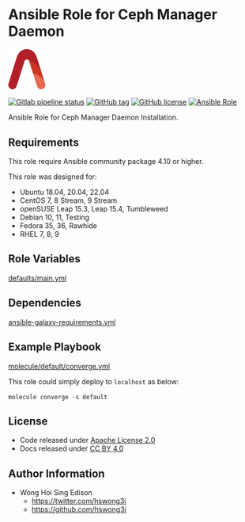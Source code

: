 # Ansible Role for Ceph Manager Daemon

<img src="/alvistack.svg" width="75" alt="AlviStack">

[![Gitlab pipeline status](https://img.shields.io/gitlab/pipeline/alvistack/ansible-role-ceph_mgr/master)](https://gitlab.com/alvistack/ansible-role-ceph_mgr/-/pipelines)
[![GitHub tag](https://img.shields.io/github/tag/alvistack/ansible-role-ceph_mgr.svg)](https://github.com/alvistack/ansible-role-ceph_mgr/tags)
[![GitHub license](https://img.shields.io/github/license/alvistack/ansible-role-ceph_mgr.svg)](https://github.com/alvistack/ansible-role-ceph_mgr/blob/master/LICENSE)
[![Ansible Role](https://img.shields.io/badge/galaxy-alvistack.ceph_mgr-blue.svg)](https://galaxy.ansible.com/alvistack/ceph_mgr)

Ansible Role for Ceph Manager Daemon Installation.

## Requirements

This role require Ansible community package 4.10 or higher.

This role was designed for:

  - Ubuntu 18.04, 20.04, 22.04
  - CentOS 7, 8 Stream, 9 Stream
  - openSUSE Leap 15.3, Leap 15.4, Tumbleweed
  - Debian 10, 11, Testing
  - Fedora 35, 36, Rawhide
  - RHEL 7, 8, 9

## Role Variables

[defaults/main.yml](defaults/main.yml)

## Dependencies

[ansible-galaxy-requirements.yml](ansible-galaxy-requirements.yml)

## Example Playbook

[molecule/default/converge.yml](molecule/default/converge.yml)

This role could simply deploy to `localhost` as below:

    molecule converge -s default

## License

  - Code released under [Apache License 2.0](LICENSE)
  - Docs released under [CC BY 4.0](http://creativecommons.org/licenses/by/4.0/)

## Author Information

  - Wong Hoi Sing Edison
      - <https://twitter.com/hswong3i>
      - <https://github.com/hswong3i>
